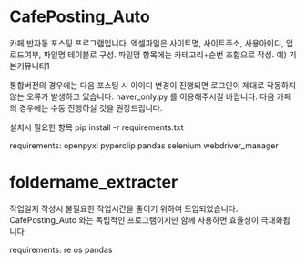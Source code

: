 # CafePosting_Auto

카페 반자동 포스팅 프로그램입니다.
엑셀파일은 사이트명, 사이트주소, 사용아이디, 업로드여부, 파일명 테이블로 구성.
파일명 항목에는 카테고리+순번 조합으로 작성. 예) 기본커뮤니티1

통합버전의 경우에는 다음 포스팅 시 아이디 변경이 진행되면 로그인이 제대로 작동하지 않는 오류가 발생하고 있습니다.
naver_only.py 를 이용해주시길 바랍니다. 다음 카페의 경우에는 수동 진행하실 것을 권장드립니다.

설치시 필요한 항목
pip install -r requirements.txt

requirements:
openpyxl
pyperclip
pandas
selenium
webdriver_manager

# foldername_extracter

작업일지 작성시 불필요한 작업시간을 줄이기 위하여 도입되었습니다.
CafePosting_Auto 와는 독립적인 프로그램이지만 함께 사용하면 효율성이 극대화됩니다

requirements:
re
os
pandas
